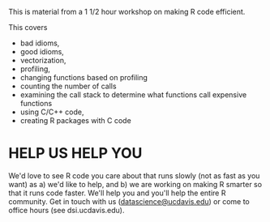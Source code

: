 This is material from a 1 1/2 hour workshop on making R code efficient.

This covers
+ bad idioms, 
+ good idioms, 
+ vectorization, 
+ profiling, 
+ changing functions based on profiling
+ counting the number of calls
+ examining the call stack to determine what functions call expensive functions
+ using C/C++ code, 
+ creating R packages with C code


# HELP US HELP YOU
We'd love to see R code you care about that runs slowly (not as fast as you want)
as a) we'd like to help, and b) we are working on making R smarter so that it runs
code faster.  We'll help you and you'll help the entire R community.
Get in touch with us (datascience@ucdavis.edu) or come to office hours (see dsi.ucdavis.edu).


